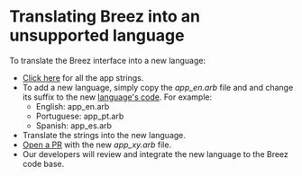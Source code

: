 # Translating Breez into an unsupported language

To translate the Breez interface into a new language:
* [Click here](https://github.com/breez/breezmobile/tree/master/lib/l10n) for all the app strings.
* To add a new language, simply copy the _app_en.arb_ file and and change its suffix to the new [language's code](https://api.flutter.dev/flutter/dart-ui/Locale/languageCode.html). For example: 
  * English: app_en.arb
  * Portuguese: app_pt.arb
  * Spanish: app_es.arb
* Translate the strings into the new language.
* [Open a PR](https://github.com/breez/breezmobile/pulls) with the new _app_xy.arb_ file. 
* Our developers will review and integrate the new language to the Breez code base.
